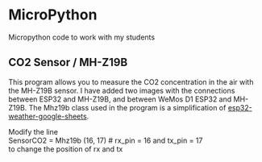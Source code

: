 # MicroPython
Micropython code to work with my students

 
<h2>CO2 Sensor / MH-Z19B</h2>

This program allows you to measure the CO2 concentration in the air with the MH-Z19B sensor.
I have added two images with the connections between ESP32 and MH-Z19B, and between WeMos D1 ESP32 and MH-Z19B.
The Mhz19b class used in the program is a simplification of <a href="https://github.com/artem-smotrakov/esp32-weather-google-sheets">esp32-weather-google-sheets</a>.

Modify the line  	<br>
SensorCO2 = Mhz19b (16, 17) # rx_pin = 16 and tx_pin = 17   	<br>
to change the position of rx and tx 

